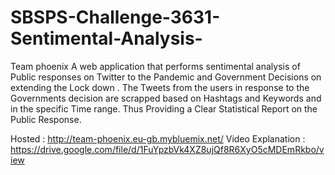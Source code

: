 # SBSPS-Challenge-3631-Sentimental-Analysis-
Team phoenix
A web application that performs sentimental analysis  of Public responses on Twitter to the Pandemic and Government Decisions on extending the Lock down . The Tweets from the users in response to the Governments decision are scrapped based on Hashtags and Keywords and in the specific Time range.
Thus Providing a Clear Statistical Report  on the Public Response.

Hosted : http://team-phoenix.eu-gb.mybluemix.net/
Video Explanation : https://drive.google.com/file/d/1FuYpzbVk4XZ8ujQf8R6XyO5cMDEmRkbo/view
